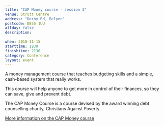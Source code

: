 ```yaml
---
title: "CAP Money course - session 3"
venue: Strutt Centre
address: "Derby Rd, Belper"
postcode: DE56 1UU
allday: false
description: 
  
when: 2018-11-15
starttime: 1930
finishtime: 2130
category: Conference
layout: event
---
```

A money management course that teaches budgeting skills and a simple, cash-based system that really works.

This course will help anyone to get more in control of their finances, so they can save, give and prevent debt.

The CAP Money Course is a course devised by the award winning debt counselling charity, Christians Against Poverty.

[More information on the CAP Money course](https://www.capmoney.org)
